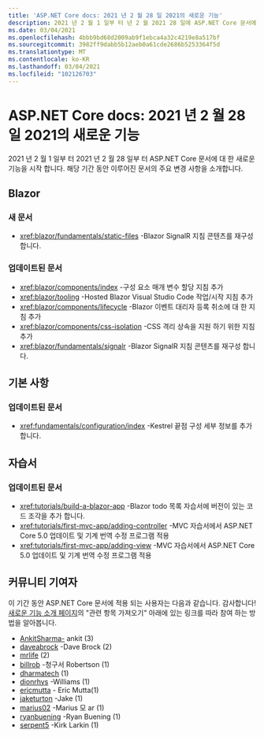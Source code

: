 ```yaml
---
title: 'ASP.NET Core docs: 2021 년 2 월 28 일 2021의 새로운 기능'
description: 2021 년 2 월 1 일부 터 년 2 월 2021 28 일에 ASP.NET Core 문서에서 새로운 기능을 제공 합니다.
ms.date: 03/04/2021
ms.openlocfilehash: 4bbb9bd68d2009ab9f1ebca4a32c4219e8a517bf
ms.sourcegitcommit: 3982ff9dabb5b12aeb0a61cde2686b5253364f5d
ms.translationtype: MT
ms.contentlocale: ko-KR
ms.lasthandoff: 03/04/2021
ms.locfileid: "102126703"
---
```

# <a name="aspnet-core-docs-whats-new-for-february-1-2021---february-28-2021"></a>ASP.NET Core docs: 2021 년 2 월 28 일 2021의 새로운 기능

2021 년 2 월 1 일부 터 2021 년 2 월 28 일부 터 ASP.NET Core 문서에 대 한 새로운 기능을 시작 합니다. 해당 기간 동안 이루어진 문서의 주요 변경 사항을 소개합니다.

## <a name="blazor"></a>Blazor

### <a name="new-articles"></a>새 문서

- <xref:blazor/fundamentals/static-files> -Blazor SignalR 지침 콘텐츠를 재구성 합니다.

### <a name="updated-articles"></a>업데이트된 문서

- <xref:blazor/components/index> -구성 요소 매개 변수 할당 지침 추가
- <xref:blazor/tooling> -Hosted Blazor Visual Studio Code 작업/시작 지침 추가
- <xref:blazor/components/lifecycle> -Blazor 이벤트 대리자 등록 취소에 대 한 지침 추가
- <xref:blazor/components/css-isolation> -CSS 격리 상속을 지원 하기 위한 지침 추가
- <xref:blazor/fundamentals/signalr> -Blazor SignalR 지침 콘텐츠를 재구성 합니다.

## <a name="fundamentals"></a>기본 사항

### <a name="updated-articles"></a>업데이트된 문서

- <xref:fundamentals/configuration/index> -Kestrel 끝점 구성 세부 정보를 추가 합니다.

## <a name="tutorials"></a>자습서

### <a name="updated-articles"></a>업데이트된 문서

- <xref:tutorials/build-a-blazor-app> -Blazor todo 목록 자습서에 버전이 있는 코드 조각을 추가 합니다.
- <xref:tutorials/first-mvc-app/adding-controller> -MVC 자습서에서 ASP.NET Core 5.0 업데이트 및 기계 번역 수정 프로그램 적용
- <xref:tutorials/first-mvc-app/adding-view> -MVC 자습서에서 ASP.NET Core 5.0 업데이트 및 기계 번역 수정 프로그램 적용

## <a name="community-contributors"></a>커뮤니티 기여자

이 기간 동안 ASP.NET Core 문서에 적용 되는 사용자는 다음과 같습니다. 감사합니다! [새로운 기능 소개 페이지](index.yml)의 "관련 항목 가져오기" 아래에 있는 링크를 따라 참여 하는 방법을 알아봅니다.

- [AnkitSharma-](https://github.com/AnkitSharma-007) ankit (3)
- [daveabrock](https://github.com/daveabrock) -Dave Brock (2)
- [mrlife](https://github.com/mrlife) (2)
- [billrob](https://github.com/billrob) -청구서 Robertson (1)
- [dharmatech](https://github.com/dharmatech) (1)
- [dionrhys](https://github.com/dionrhys) -Williams (1)
- [ericmutta](https://github.com/ericmutta) - Eric Mutta(1)
- [jaketurton](https://github.com/jaketurton) -Jake (1)
- [marius02](https://github.com/marius02) -Marius 모 ar (1)
- [ryanbuening](https://github.com/ryanbuening) -Ryan Buening (1)
- [serpent5](https://github.com/serpent5) -Kirk Larkin (1)
